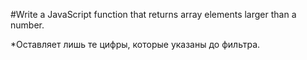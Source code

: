 #Write a JavaScript function that returns array elements larger than a number.

*Оставляет лишь те цифры, которые указаны до фильтра.